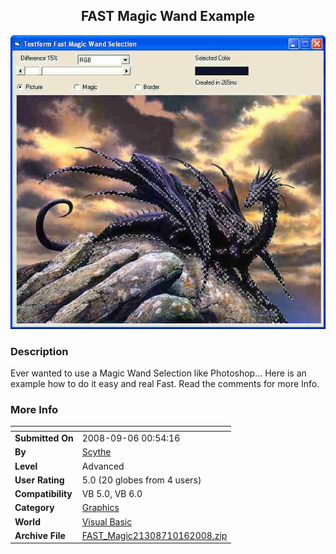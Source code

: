 ﻿<div align="center">

## FAST Magic Wand Example

<img src="PIC200810161233189786.jpg">
</div>

### Description

Ever wanted to use a Magic Wand Selection like Photoshop... Here is an example how to do it easy and real Fast. Read the comments for more Info.
 
### More Info
 


<span>             |<span>
---                |---
**Submitted On**   |2008-09-06 00:54:16
**By**             |[Scythe](https://github.com/Planet-Source-Code/PSCIndex/blob/master/ByAuthor/scythe.md)
**Level**          |Advanced
**User Rating**    |5.0 (20 globes from 4 users)
**Compatibility**  |VB 5\.0, VB 6\.0
**Category**       |[Graphics](https://github.com/Planet-Source-Code/PSCIndex/blob/master/ByCategory/graphics__1-46.md)
**World**          |[Visual Basic](https://github.com/Planet-Source-Code/PSCIndex/blob/master/ByWorld/visual-basic.md)
**Archive File**   |[FAST\_Magic21308710162008\.zip](https://github.com/Planet-Source-Code/scythe-fast-magic-wand-example__1-71241/archive/master.zip)








